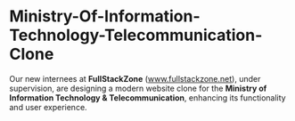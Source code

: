 # Ministry-Of-Information-Technology-Telecommunication-Clone
Our new internees at **FullStackZone** (www.fullstackzone.net), under supervision, are designing a modern website clone for the **Ministry of Information Technology & Telecommunication**, enhancing its functionality and user experience.
